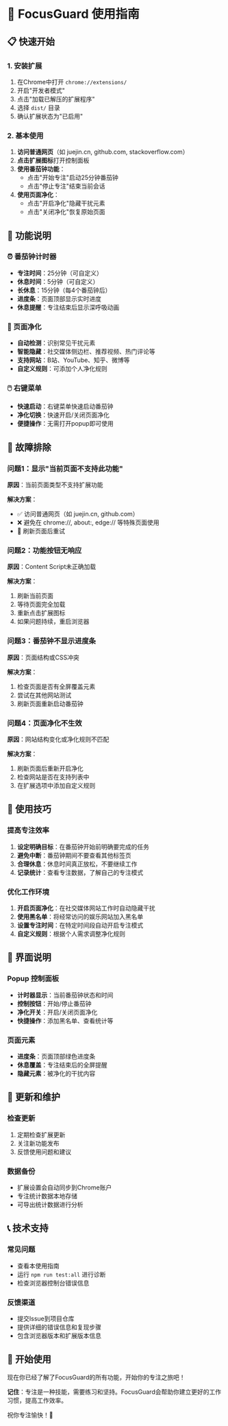 # 🧠 FocusGuard 使用指南

## 📋 快速开始

### 1. 安装扩展
1. 在Chrome中打开 `chrome://extensions/`
2. 开启"开发者模式"
3. 点击"加载已解压的扩展程序"
4. 选择 `dist/` 目录
5. 确认扩展状态为"已启用"

### 2. 基本使用
1. **访问普通网页**（如 juejin.cn, github.com, stackoverflow.com）
2. **点击扩展图标**打开控制面板
3. **使用番茄钟功能**：
   - 点击"开始专注"启动25分钟番茄钟
   - 点击"停止专注"结束当前会话
4. **使用页面净化**：
   - 点击"开启净化"隐藏干扰元素
   - 点击"关闭净化"恢复原始页面

## 🎯 功能说明

### ⏰ 番茄钟计时器
- **专注时间**：25分钟（可自定义）
- **休息时间**：5分钟（可自定义）
- **长休息**：15分钟（每4个番茄钟后）
- **进度条**：页面顶部显示实时进度
- **休息提醒**：专注结束后显示深呼吸动画

### 🧹 页面净化
- **自动检测**：识别常见干扰元素
- **智能隐藏**：社交媒体侧边栏、推荐视频、热门评论等
- **支持网站**：B站、YouTube、知乎、微博等
- **自定义规则**：可添加个人净化规则

### 🖱️ 右键菜单
- **快速启动**：右键菜单快速启动番茄钟
- **净化切换**：快速开启/关闭页面净化
- **便捷操作**：无需打开popup即可使用

## 🔧 故障排除

### 问题1：显示"当前页面不支持此功能"
**原因**：当前页面类型不支持扩展功能

**解决方案**：
- ✅ 访问普通网页（如 juejin.cn, github.com）
- ❌ 避免在 chrome://, about:, edge:// 等特殊页面使用
- 🔄 刷新页面后重试

### 问题2：功能按钮无响应
**原因**：Content Script未正确加载

**解决方案**：
1. 刷新当前页面
2. 等待页面完全加载
3. 重新点击扩展图标
4. 如果问题持续，重启浏览器

### 问题3：番茄钟不显示进度条
**原因**：页面结构或CSS冲突

**解决方案**：
1. 检查页面是否有全屏覆盖元素
2. 尝试在其他网站测试
3. 刷新页面重新启动番茄钟

### 问题4：页面净化不生效
**原因**：网站结构变化或净化规则不匹配

**解决方案**：
1. 刷新页面后重新开启净化
2. 检查网站是否在支持列表中
3. 在扩展选项中添加自定义规则

## 📱 使用技巧

### 提高专注效率
1. **设定明确目标**：在番茄钟开始前明确要完成的任务
2. **避免中断**：番茄钟期间不要查看其他标签页
3. **合理休息**：休息时间真正放松，不要继续工作
4. **记录统计**：查看专注数据，了解自己的专注模式

### 优化工作环境
1. **开启页面净化**：在社交媒体网站工作时自动隐藏干扰
2. **使用黑名单**：将经常访问的娱乐网站加入黑名单
3. **设置专注时间**：在特定时间段自动开启专注模式
4. **自定义规则**：根据个人需求调整净化规则

## 🎨 界面说明

### Popup 控制面板
- **计时器显示**：当前番茄钟状态和时间
- **控制按钮**：开始/停止番茄钟
- **净化开关**：开启/关闭页面净化
- **快捷操作**：添加黑名单、查看统计等

### 页面元素
- **进度条**：页面顶部绿色进度条
- **休息覆盖**：专注结束后的全屏提醒
- **隐藏元素**：被净化的干扰内容

## 🔄 更新和维护

### 检查更新
1. 定期检查扩展更新
2. 关注新功能发布
3. 反馈使用问题和建议

### 数据备份
- 扩展设置会自动同步到Chrome账户
- 专注统计数据本地存储
- 可导出统计数据进行分析

## 📞 技术支持

### 常见问题
- 查看本使用指南
- 运行 `npm run test:all` 进行诊断
- 检查浏览器控制台错误信息

### 反馈渠道
- 提交Issue到项目仓库
- 提供详细的错误信息和复现步骤
- 包含浏览器版本和扩展版本信息

## 🎉 开始使用

现在你已经了解了FocusGuard的所有功能，开始你的专注之旅吧！

**记住**：专注是一种技能，需要练习和坚持。FocusGuard会帮助你建立更好的工作习惯，提高工作效率。

祝你专注愉快！🚀
